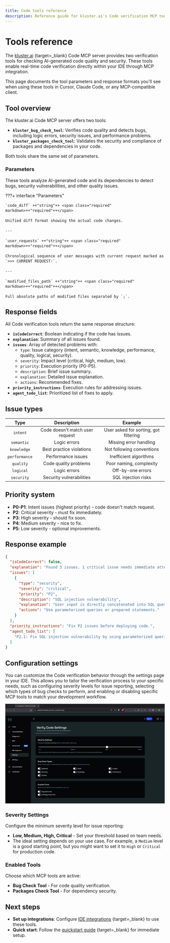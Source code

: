 ```yaml
---
title: Code tools reference
description: Reference guide for kluster.ai's Code verification MCP tools - verify AI-generated code quality and framework security with detailed parameters and response formats.
---
```


# Tools reference

The [kluster.ai](https://www.kluster.ai/) {target=\_blank} Code MCP server provides two verification tools for checking AI-generated code quality and security. These tools enable real-time code verification directly within your IDE through MCP integration.

This page documents the tool parameters and response formats you'll see when using these tools in Cursor, Claude Code, or any MCP-compatible client.

## Tool overview

The kluster.ai Code MCP server offers two tools:

- **`kluster_bug_check_tool`**: Verifies code quality and detects bugs, including logic errors, security issues, and performance problems.
- **`kluster_packages_check_tool`**: Validates the security and compliance of packages and dependencies in your code.

Both tools share the same set of parameters.

### Parameters

These tools analyze AI-generated code and its dependencies to detect bugs, security vulnerabilities, and other quality issues.

???+ interface "Parameters"

    `code_diff` ++"string"++ <span class="required" markdown>++"required"++</span>

    Unified diff format showing the actual code changes.

    ---

    `user_requests` ++"string"++ <span class="required" markdown>++"required"++</span>

    Chronological sequence of user messages with current request marked as `>>> CURRENT REQUEST:`.

    ---

    `modified_files_path` ++"string"++ <span class="required" markdown>++"required"++</span>

    Full absolute paths of modified files separated by `;`.

## Response fields

All Code verification tools return the same response structure:

- **`isCodeCorrect`**: Boolean indicating if the code has issues.
- **`explanation`**: Summary of all issues found.
- **`issues`**: Array of detected problems with:
  - `type`: Issue category (intent, semantic, knowledge, performance, quality, logical, security).
  - `severity`: Impact level (critical, high, medium, low).
  - `priority`: Execution priority (P0-P5).
  - `description`: Brief issue summary.
  - `explanation`: Detailed issue explanation.
  - `actions`: Recommended fixes.
- **`priority_instructions`**: Execution rules for addressing issues.
- **`agent_todo_list`**: Prioritized list of fixes to apply.

## Issue types

| Type | Description | Example |
|:---:|:---:|:---:|
| `intent` | Code doesn't match user request | User asked for sorting, got filtering |
| `semantic` | Logic errors | Missing error handling |
| `knowledge` | Best practice violations | Not following conventions |
| `performance` | Performance issues | Inefficient algorithms |
| `quality` | Code quality problems | Poor naming, complexity |
| `logical` | Logic errors | Off-by-one errors |
| `security` | Security vulnerabilities | SQL injection risks |

## Priority system

- **P0-P1**: Intent issues (highest priority) - code doesn't match request.
- **P2**: Critical severity - must fix immediately.
- **P3**: High severity - should fix soon.
- **P4**: Medium severity - nice to fix.
- **P5**: Low severity - optional improvements.

## Response example

```json
{
  "isCodeCorrect": false,
  "explanation": "Found 3 issues. 1 critical issue needs immediate attention.",
  "issues": [
    {
      "type": "security",
      "severity": "critical",
      "priority": "P2",
      "description": "SQL injection vulnerability",
      "explanation": "User input is directly concatenated into SQL query without sanitization.",
      "actions": "Use parameterized queries or prepared statements."
    }
  ],
  "priority_instructions": "Fix P2 issues before deploying code.",
  "agent_todo_list": [
    "P2.1: Fix SQL injection vulnerability by using parameterized queries"
  ]
}
```

## Configuration settings

You can customize the Code verification behavior through the settings page in your IDE. This allows you to tailor the verification process to your specific needs, such as configuring severity levels for issue reporting, selecting which types of bug checks to perform, and enabling or disabling specific MCP tools to match your development workflow.

![Code verification settings](/images/verify/code/configuration-settings.webp)

### Severity Settings

Configure the minimum severity level for issue reporting:

- **Low, Medium, High, Critical** - Set your threshold based on team needs.
- The ideal setting depends on your use case. For example, a `Medium` level is a good starting point, but you might want to set it to `High` or `Critical` for production code.

### Enabled Tools

Choose which MCP tools are active:

- **Bug Check Tool** - For code quality verification.
- **Packages Check Tool** - For dependency security.

## Next steps

- **Set up integrations**: Configure [IDE integrations](/verify/code/integrations/) {target=\_blank} to use these tools.
- **Quick start**: Follow the [quickstart guide](/verify/quickstart/code/) {target=\_blank} for immediate setup.